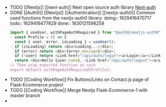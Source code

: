 - TODO [[Nextjs]] [[next-auth]] Next open source auth library [Next-auth](https://next-auth.js.org/)
- DONE [[Auth0]] [[Nextjs]] [[Authentication]] [[nextjs-auth0]] Common used functions from the nextjs-auth0 library:
  doing:: 1629416470717
  todo:: 1629416477829
  done:: 1630121598259
  ```js
  import { useUser, withPageAuthRequired } from "@auth0/nextjs-auth0";
  - const Profile = () => {
    const { user, error, isLoading } = useUser();
  - if (isLoading) return <div>Loading...</div>;
    if (error) return <div>{error.message}</div>;
    if (!user) return <Link href="/api/auth/login"><a>Login</a></Link>;
    return <div>Hello {user.name}, <Link href="/api/auth/logout"><a>Logout</a></Link>< /link 
  // Then wrap exported function as such
  export default withPageAuthRequired(Profile);
  ```
- TODO [[Coding Workflow]] Fix Buttons/Links on Contact.js page of Flask-Ecommerce project
- TODO [[Coding Workflow]] Merge Nextjs Flask-Ecommerce-1 with master branch
-